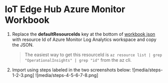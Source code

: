 # IoT Edge Hub Azure Monitor Workbook

1. Replace the **defaultResourceIds** key at the bottom of [workbook json]() with resource Id of Azure Monitor Log Analytics workspace and copy the JSON.
    >The easiest way to get this resourceId is `az resource list | grep "OperationalInsights" | grep "id"` from the az cli.

1. Import using steps labeled in the two screenshots below:
    ![media/steps-1-2-3.png]
    ![media/steps-4-5-6-7-8.png]

